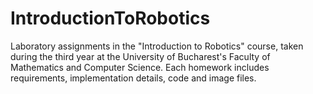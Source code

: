 # IntroductionToRobotics
Laboratory assignments in the "Introduction to Robotics" course, taken during the third year at the University of Bucharest's Faculty of Mathematics and Computer Science. Each homework includes requirements, implementation details, code and image files.
